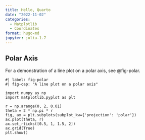 ```yaml
---
title: Hello, Quarto
date: "2022-11-02"
categories: 
  - Matplotlib
  - Coordinates
format: hugo-md
jupyter: julia-1.7
---
```


## Polar Axis

For a demonstration of a line plot on a polar axis, see @fig-polar.

``` {python}
#| label: fig-polar
#| fig-cap: "A line plot on a polar axis"

import numpy as np
import matplotlib.pyplot as plt

r = np.arange(0, 2, 0.01)
theta = 2 * np.pi * r
fig, ax = plt.subplots(subplot_kw={'projection': 'polar'})
ax.plot(theta, r)
ax.set_rticks([0.5, 1, 1.5, 2])
ax.grid(True)
plt.show()
```

